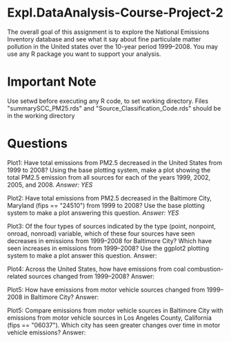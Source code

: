 # Expl.DataAnalysis-Course-Project-2

The overall goal of this assignment is to explore the National Emissions Inventory database and see what it say about fine particulate matter pollution in the United states over the 10-year period 1999–2008. You may use any R package you want to support your analysis.

# Important Note
Use setwd before executing any R code, to set working directory. Files "summarySCC_PM25.rds" and "Source_Classification_Code.rds" should be in the working directory

# Questions

Plot1: Have total emissions from PM2.5 decreased in the United States from 1999 to 2008? Using the base plotting system, make a plot showing the total PM2.5 emission from all sources for each of the years 1999, 2002, 2005, and 2008.
*Answer: YES*

Plot2: Have total emissions from PM2.5 decreased in the Baltimore City, Maryland (fips == "24510") from 1999 to 2008? Use the base plotting system to make a plot answering this question.
*Answer: YES*

Plot3: Of the four types of sources indicated by the type (point, nonpoint, onroad, nonroad) variable, which of these four sources have seen decreases in emissions from 1999–2008 for Baltimore City? Which have seen increases in emissions from 1999–2008? Use the ggplot2 plotting system to make a plot answer this question.
Answer:

Plot4: Across the United States, how have emissions from coal combustion-related sources changed from 1999–2008?
Answer:

Plot5: How have emissions from motor vehicle sources changed from 1999–2008 in Baltimore City?
Answer:

Plot5: Compare emissions from motor vehicle sources in Baltimore City with emissions from motor vehicle sources in Los Angeles County, California (fips == "06037"). Which city has seen greater changes over time in motor vehicle emissions?
Answer:


